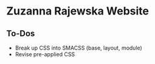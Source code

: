 # Zuzanna Rajewska Website

## To-Dos
- Break up CSS into SMACSS (base, layout, module)
- Revise pre-applied CSS